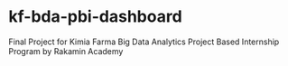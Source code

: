 # kf-bda-pbi-dashboard
Final Project for Kimia Farma Big Data Analytics Project Based Internship Program by Rakamin Academy
